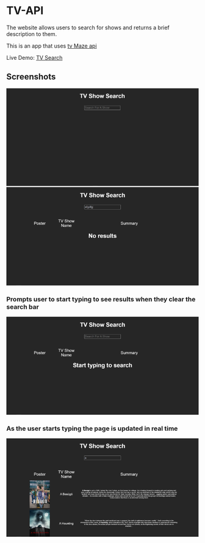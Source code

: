 # TV-API
The website allows users to search for shows and returns a brief description to them.

This is an app that uses [tv Maze api](https://www.tvmaze.com/api)

Live Demo: [TV Search](https://dice-generator.netlify.app)

## Screenshots

<img src="https://github.com/Daniel-O-dev/TV-API/blob/f7f3e19a16232336a8bf8ad01998fab88646d420/screenshots/home-page.png" alt="homepage" title="homepage" >
<img src="https://github.com/Daniel-O-dev/TV-API/blob/f7f3e19a16232336a8bf8ad01998fab88646d420/screenshots/no-results.png" alt="noresults" title="noresults" >

### Prompts user to start typing to see results when they clear the search bar
<img src="https://github.com/Daniel-O-dev/TV-API/blob/f7f3e19a16232336a8bf8ad01998fab88646d420/screenshots/prompt.png" alt="prompt" title="prompt" >

### As the user starts typing the page is updated in real time
<img src="https://github.com/Daniel-O-dev/TV-API/blob/f7f3e19a16232336a8bf8ad01998fab88646d420/screenshots/typing.png" alt="typing" title="typing" >
